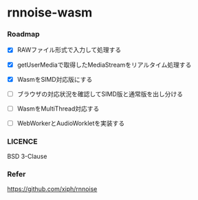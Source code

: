 # rnnoise-wasm

### Roadmap
- [x] RAWファイル形式で入力して処理する
- [x] getUserMediaで取得したMediaStreamをリアルタイム処理する
- [x] WasmをSIMD対応版にする
- [ ] ブラウザの対応状況を確認してSIMD版と通常版を出し分ける
- [ ] WasmをMultiThread対応する
- [ ] WebWorkerとAudioWorkletを実装する


### LICENCE
BSD 3-Clause


### Refer
https://github.com/xiph/rnnoise